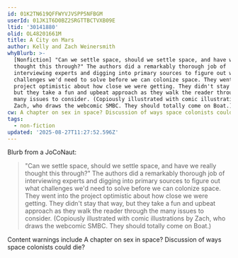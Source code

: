 ```yaml
---
id: 01K2TN619QFFWYVJVSPP5NFBGM
userId: 01JK1T6D0BZ2SRGTTBCTVXB09E
ltid: '30141880'
olid: OL48201661M
title: A City on Mars
author: Kelly and Zach Weinersmith
whyBlurb: >-
  [Nonfiction] "Can we settle space, should we settle space, and have we really
  thought this through?" The authors did a remarkably thorough job of
  interviewing experts and digging into primary sources to figure out what
  challenges we'd need to solve before we can colonize space. They went into the
  project optimistic about how close we were getting. They didn't stay that way,
  but they take a fun and upbeat approach as they walk the reader through the
  many issues to consider. (Copiously illustrated with comic illustrations by
  Zach, who draws the webcomic SMBC. They should totally come on Boat.)
cw: A chapter on sex in space? Discussion of ways space colonists could die?
tags:
  - non-fiction
updated: '2025-08-27T11:27:52.596Z'
---
```


Blurb from a JoCoNaut:

> "Can we settle space, should we settle space, and have we really
> thought this through?" The authors did a remarkably thorough job of
> interviewing experts and digging into primary sources to figure out what
> challenges we'd need to solve before we can colonize space. They went into the
> project optimistic about how close we were getting. They didn't stay that way,
> but they take a fun and upbeat approach as they walk the reader through the
> many issues to consider. (Copiously illustrated with comic illustrations by
> Zach, who draws the webcomic SMBC. They should totally come on Boat.)

Content warnings include A chapter on sex in space? Discussion of ways space
colonists could die?
